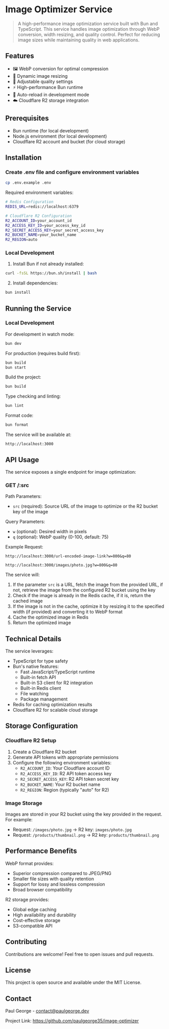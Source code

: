 # Image Optimizer Service

> A high-performance image optimization service built with Bun and TypeScript.
> This service handles image optimization through WebP conversion, width resizing, and quality control.
> Perfect for reducing image sizes while maintaining quality in web applications.

## Features

- 🖼️ WebP conversion for optimal compression
- 📏 Dynamic image resizing
- 🎯 Adjustable quality settings
- ⚡ High-performance Bun runtime
- 🔄 Auto-reload in development mode
- ☁️ Cloudflare R2 storage integration

## Prerequisites

- Bun runtime (for local development)
- Node.js environment (for local development)
- Cloudflare R2 account and bucket (for cloud storage)

## Installation

### Create .env file and configure environment variables

```bash
cp .env.example .env
```

Required environment variables:

```bash
# Redis Configuration
REDIS_URL=redis://localhost:6379

# Cloudflare R2 Configuration
R2_ACCOUNT_ID=your_account_id
R2_ACCESS_KEY_ID=your_access_key_id
R2_SECRET_ACCESS_KEY=your_secret_access_key
R2_BUCKET_NAME=your_bucket_name
R2_REGION=auto
```

### Local Development

1. Install Bun if not already installed:

```bash
curl -fsSL https://bun.sh/install | bash
```

2. Install dependencies:

```bash
bun install
```

## Running the Service

### Local Development

For development in watch mode:

```bash
bun dev
```

For production (requires build first):

```bash
bun build
bun start
```

Build the project:

```bash
bun build
```

Type checking and linting:

```bash
bun lint
```

Format code:

```bash
bun format
```

The service will be available at:

```
http://localhost:3000
```

## API Usage

The service exposes a single endpoint for image optimization:

### GET /:src

Path Parameters:

- `src` (required): Source URL of the image to optimize or the R2 bucket key of the image

Query Parameters:

- `w` (optional): Desired width in pixels
- `q` (optional): WebP quality (0-100, default: 75)

Example Request:

```
http://localhost:3000/url-encoded-image-link?w=800&q=80

http://localhost:3000/images/photo.jpg?w=800&q=80
```

The service will:

1. If the parameter `src` is a URL, fetch the image from the provided URL, if not, retrieve the image from the configured R2 bucket using the key
2. Check if the image is already in the Redis cache, if it is, return the cached image
3. If the image is not in the cache, optimize it by resizing it to the specified width (if provided) and converting it to WebP format
4. Cache the optimized image in Redis
5. Return the optimized image

## Technical Details

The service leverages:

- TypeScript for type safety
- Bun's native features:
  - Fast JavaScript/TypeScript runtime
  - Built-in fetch API
  - Built-in S3 client for R2 integration
  - Built-in Redis client
  - File watching
  - Package management
- Redis for caching optimization results
- Cloudflare R2 for scalable cloud storage

## Storage Configuration

### Cloudflare R2 Setup

1. Create a Cloudflare R2 bucket
2. Generate API tokens with appropriate permissions
3. Configure the following environment variables:
   - `R2_ACCOUNT_ID`: Your Cloudflare account ID
   - `R2_ACCESS_KEY_ID`: R2 API token access key
   - `R2_SECRET_ACCESS_KEY`: R2 API token secret key
   - `R2_BUCKET_NAME`: Your R2 bucket name
   - `R2_REGION`: Region (typically "auto" for R2)

### Image Storage

Images are stored in your R2 bucket using the key provided in the request. For example:

- Request: `/images/photo.jpg` → R2 key: `images/photo.jpg`
- Request: `/products/thumbnail.png` → R2 key: `products/thumbnail.png`

## Performance Benefits

WebP format provides:

- Superior compression compared to JPEG/PNG
- Smaller file sizes with quality retention
- Support for lossy and lossless compression
- Broad browser compatibility

R2 storage provides:

- Global edge caching
- High availability and durability
- Cost-effective storage
- S3-compatible API

## Contributing

Contributions are welcome! Feel free to open issues and pull requests.

## License

This project is open source and available under the MIT License.

## Contact

Paul George - contact@paulgeorge.dev

Project Link: https://github.com/paulgeorge35/image-optimizer
